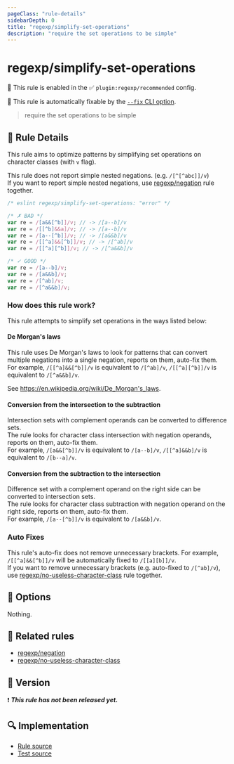 ```yaml
---
pageClass: "rule-details"
sidebarDepth: 0
title: "regexp/simplify-set-operations"
description: "require the set operations to be simple"
---
```

# regexp/simplify-set-operations

💼 This rule is enabled in the ✅ `plugin:regexp/recommended` config.

🔧 This rule is automatically fixable by the [`--fix` CLI option](https://eslint.org/docs/latest/user-guide/command-line-interface#--fix).

<!-- end auto-generated rule header -->

> require the set operations to be simple

## :book: Rule Details

This rule aims to optimize patterns by simplifying set operations on character classes (with `v` flag).

This rule does not report simple nested negations. (e.g. `/[^[^abc]]/v`)\
If you want to report simple nested negations, use [regexp/negation] rule together.

<eslint-code-block fix>

```js
/* eslint regexp/simplify-set-operations: "error" */

/* ✗ BAD */
var re = /[a&&[^b]]/v; // -> /[a--b]/v
var re = /[[^b]&&a]/v; // -> /[a--b]/v
var re = /[a--[^b]]/v; // -> /[a&&b]/v
var re = /[[^a]&&[^b]]/v; // -> /[^ab]/v
var re = /[[^a][^b]]/v; // -> /[^a&&b]/v

/* ✓ GOOD */
var re = /[a--b]/v;
var re = /[a&&b]/v;
var re = /[^ab]/v;
var re = /[^a&&b]/v;
```

</eslint-code-block>

### How does this rule work?

This rule attempts to simplify set operations in the ways listed below:

#### De Morgan's laws

This rule uses De Morgan's laws to look for patterns that can convert multiple negations into a single negation, reports on them, auto-fix them.\
For example, `/[[^a]&&[^b]]/v` is equivalent to `/[^ab]/v`, `/[[^a][^b]]/v` is equivalent to `/[^a&&b]/v`.

See <https://en.wikipedia.org/wiki/De_Morgan's_laws>.

#### Conversion from the intersection to the subtraction

Intersection sets with complement operands can be converted to difference sets.\
The rule looks for character class intersection with negation operands, reports on them, auto-fix them.\
For example, `/[a&&[^b]]/v` is equivalent to `/[a--b]/v`, `/[[^a]&&b]/v` is equivalent to `/[b--a]/v`.

#### Conversion from the subtraction to the intersection

Difference set with a complement operand on the right side can be converted to intersection sets.\
The rule looks for character class subtraction with negation operand on the right side, reports on them, auto-fix them.\
For example, `/[a--[^b]]/v` is equivalent to `/[a&&b]/v`.

### Auto Fixes

This rule's auto-fix does not remove unnecessary brackets. For example, `/[[^a]&&[^b]]/v` will be automatically fixed to `/[[a][b]]/v`.\
If you want to remove unnecessary brackets (e.g. auto-fixed to `/[^ab]/v`), use [regexp/no-useless-character-class] rule together.

## :wrench: Options

Nothing.

## :couple: Related rules

- [regexp/negation]
- [regexp/no-useless-character-class]

[regexp/negation]: ./negation.md
[regexp/no-useless-character-class]: ./no-useless-character-class.md

## :rocket: Version

:exclamation: <badge text="This rule has not been released yet." vertical="middle" type="error"> ***This rule has not been released yet.*** </badge>

## :mag: Implementation

- [Rule source](https://github.com/ota-meshi/eslint-plugin-regexp/blob/master/lib/rules/simplify-set-operations.ts)
- [Test source](https://github.com/ota-meshi/eslint-plugin-regexp/blob/master/tests/lib/rules/simplify-set-operations.ts)
